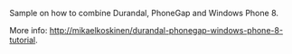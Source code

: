 Sample on how to combine Durandal, PhoneGap and Windows Phone 8.

More info: [http://mikaelkoskinen/durandal-phonegap-windows-phone-8-tutorial](http://mikaelkoskinen/durandal-phonegap-windows-phone-8-tutorial).
